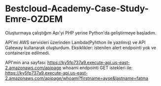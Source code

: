 # Bestcloud-Academy-Case-Study-Emre-OZDEM
Oluşturmaya çalıştığım Apı'yi PHP yerine Python'da geliştirmeye başladım.

API'mi AWS servisleri üzerinden Lambda(Pyhthon ile yazılmış) ve API Gateway kullanarak oluşturdum.
Eksiklikler: istenilen alert endpointi yok ve containerize edilmedi.

API'min ana sayfası: https://ky5fp737a9.execute-api.us-east-2.amazonaws.com/apipage
whoami endpointi GET istekleri ile: https://ky5fp737a9.execute-api.us-east-2.amazonaws.com/apipage/whoami?firstname=ayse&lastname=fatma

